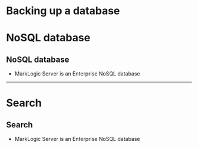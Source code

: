 # Backing up a database

# NoSQL database

## NoSQL database

* MarkLogic Server is an Enterprise NoSQL database


---


# Search

## Search

* MarkLogic Server is an Enterprise NoSQL database

